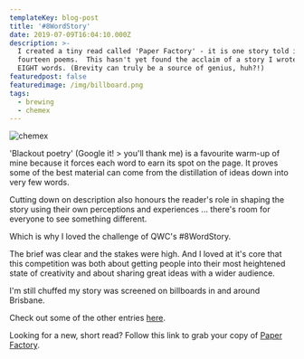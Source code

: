 ```yaml
---
templateKey: blog-post
title: '#8WordStory'
date: 2019-07-09T16:04:10.000Z
description: >-
  I created a tiny read called 'Paper Factory' - it is one story told in just
  fourteen poems.  This hasn't yet found the acclaim of a story I wrote in just
  EIGHT words. (Brevity can truly be a source of genius, huh?!)
featuredpost: false
featuredimage: /img/billboard.png
tags:
  - brewing
  - chemex
---
```

![chemex](/img/chemex.jpg)

'Blackout poetry' (Google it! > you'll thank me) is a favourite warm-up of mine because it forces each word to earn its spot on the page. It proves some of the best material can come from the distillation of ideas down into very few words. 

Cutting down on description also honours the reader's role in shaping the story using their own perceptions and experiences ... there's room for everyone to see something different. 

Which is why I loved the challenge of QWC's #8WordStory.

The brief was clear and the stakes were high. And I loved at it's core that this competition was both about getting people into their most heightened state of creativity and about sharing great ideas with a wider audience. 

I'm still chuffed my story was screened on billboards in and around Brisbane.

Check out some of the other entries [here](https://8wordstory.com/). 

Looking for a new, short read? Follow this link to grab your copy of [Paper Factory](https://www.amazon.com.au/paper-factory-Klaire-Johnston-ebook/dp/B07FTMDHQD/ref=sr_1_2?keywords=klaire+johnston&qid=1564017998&s=gateway&sr=8-2).
